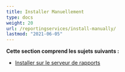 ```yaml
---
title: Installer Manuellement
type: docs
weight: 20
url: /reportingservices/install-manually/
lastmod: "2021-06-05"
---
```


**Cette section comprend les sujets suivants :**

- [Installer sur le serveur de rapports](/pdf/reportingservices/install-to-report-server/)